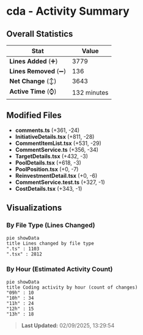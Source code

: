 # cda - Activity Summary 

## Overall Statistics

| Stat                   | Value                                                             |
| ---------------------- | ----------------------------------------------------------------- |
| **Lines Added** (➕)   | 3779                                          |
| **Lines Removed** (➖) | 136                                        |
| **Net Change** (↕)    | 3643                |
| **Active Time** (⌚)   | 132 minutes |


## Modified Files
- **comments.ts** (+361, -24)
- **InitiativeDetails.tsx** (+811, -28)
- **CommentItemList.tsx** (+531, -29)
- **CommentService.ts** (+356, -34)
- **TargetDetails.tsx** (+432, -3)
- **PoolDetails.tsx** (+618, -3)
- **PoolPosition.tsx** (+0, -7)
- **ReinvestmentDetail.tsx** (+0, -6)
- **CommentService.test.ts** (+327, -1)
- **CostDetails.tsx** (+343, -1)

## Visualizations

### By File Type (Lines Changed)

```mermaid
pie showData
title Lines changed by file type
".ts" : 1103
".tsx" : 2812
```

### By Hour (Estimated Activity Count)

```mermaid
pie showData
title Coding activity by hour (count of changes)
"09h" : 10
"10h" : 34
"11h" : 24
"12h" : 15
"13h" : 18
```


> **Last Updated:** 02/09/2025, 13:29:54